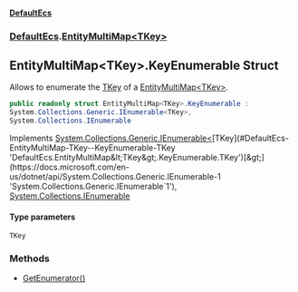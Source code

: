 #### [DefaultEcs](./index.md 'index')
### [DefaultEcs](./DefaultEcs.md 'DefaultEcs').[EntityMultiMap&lt;TKey&gt;](./DefaultEcs-EntityMultiMap-TKey-.md 'DefaultEcs.EntityMultiMap&lt;TKey&gt;')
## EntityMultiMap&lt;TKey&gt;.KeyEnumerable Struct
Allows to enumerate the [TKey](#DefaultEcs-EntityMultiMap-TKey--KeyEnumerable-TKey 'DefaultEcs.EntityMultiMap&lt;TKey&gt;.KeyEnumerable.TKey') of a [EntityMultiMap&lt;TKey&gt;](./DefaultEcs-EntityMultiMap-TKey-.md 'DefaultEcs.EntityMultiMap&lt;TKey&gt;').  
```csharp
public readonly struct EntityMultiMap<TKey>.KeyEnumerable :
System.Collections.Generic.IEnumerable<TKey>,
System.Collections.IEnumerable
```
Implements [System.Collections.Generic.IEnumerable&lt;](https://docs.microsoft.com/en-us/dotnet/api/System.Collections.Generic.IEnumerable-1 'System.Collections.Generic.IEnumerable`1')[TKey](#DefaultEcs-EntityMultiMap-TKey--KeyEnumerable-TKey 'DefaultEcs.EntityMultiMap&lt;TKey&gt;.KeyEnumerable.TKey')[&gt;](https://docs.microsoft.com/en-us/dotnet/api/System.Collections.Generic.IEnumerable-1 'System.Collections.Generic.IEnumerable`1'), [System.Collections.IEnumerable](https://docs.microsoft.com/en-us/dotnet/api/System.Collections.IEnumerable 'System.Collections.IEnumerable')  
#### Type parameters
<a name='DefaultEcs-EntityMultiMap-TKey--KeyEnumerable-TKey'></a>
`TKey`  
  
### Methods
- [GetEnumerator()](./DefaultEcs-EntityMultiMap-TKey--KeyEnumerable-GetEnumerator().md 'DefaultEcs.EntityMultiMap&lt;TKey&gt;.KeyEnumerable.GetEnumerator()')

